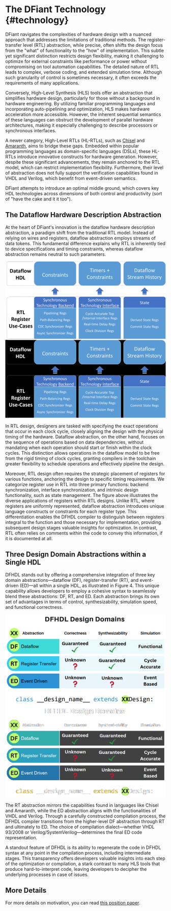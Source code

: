 # The DFiant Technology {#technology}

DFiant navigates the complexities of hardware design with a nuanced approach that addresses the limitations of traditional methods. The register-transfer level (RTL) abstraction, while precise, often shifts the design focus from the "what" of functionality to the "how" of implementation. This subtle yet significant distinction restricts design flexibility, making it challenging to optimize for external constraints like performance or power without compromising on tool automation capabilities. The detailed nature of RTL leads to complex, verbose coding, and extended simulation time. Although such granularity of control is sometimes necessary, it often exceeds the requirements of many applications.

Conversely, High-Level Synthesis (HLS) tools offer an abstraction that simplifies hardware design, particularly for those without a background in hardware engineering. By utilizing familiar programming languages and incorporating auto-pipelining and optimization, HLS makes hardware acceleration more accessible. However, the inherent sequential semantics of these languages can obstruct the development of parallel hardware architectures, making it especially challenging to describe processors or synchronous interfaces.

A newer category, High-Level RTLs (HL-RTLs), such as [Chisel](https://www.chisel-lang.org/) and [Amaranth](https://amaranth-lang.org/docs/amaranth/latest/), aims to bridge these gaps. Embedded within popular programming languages as domain-specific languages (DSLs), these HL-RTLs introduce innovative constructs for hardware generation. However, despite these significant advancements, they remain anchored to the RTL model, which can restrict implementation flexibility. Furthermore, their level of abstraction does not fully support the verification capabilities found in VHDL and Verilog, which benefit from event-driven semantics.

DFiant attempts to introduce an optimal middle ground, which covers key HDL technologies across dimensions of both control and productivity (sort of "have the cake and it it too").


## The Dataflow Hardware Description Abstraction

At the heart of DFiant's innovation is the dataflow hardware description abstraction, a paradigm shift from the traditional RTL model. Instead of relying on wires and registers, dataflow abstraction employs streams of data tokens. This fundamental difference explains why RTL is inherently tied to device specifications and timing constraints, whereas dataflow abstraction remains neutral to such parameters.

<style>
@media (min-width: 768px) {  
  article.md-content__inner.md-typeset p {
    img {
      max-width: 70%;
    }
  }

  .md-content__inner > p:nth-child(9) {
    text-align: center;
  }

  .md-content__inner > p:nth-child(14) {
    text-align: center;
  }
}
</style>

![dataflow-abstraction](dataflow-light.png#only-light)
![dataflow-abstraction](dataflow-dark.png#only-dark)

In RTL design, designers are tasked with specifying the exact operations that occur in each clock cycle, closely aligning the design with the physical timing of the hardware. Dataflow abstraction, on the other hand, focuses on the sequence of operations based on data dependencies, without mandating when each operation should start or finish within the clock cycles. This distinction allows operations in the dataflow model to be free from the rigid timing of clock cycles, granting compilers in the toolchain greater flexibility to schedule operations and effectively pipeline the design.

Moreover, RTL design often requires the strategic placement of registers for various functions, anchoring the design to specific timing requirements. We categorize register use in RTL into three primary functions: backend synchronization, interface synchronization, and intrinsic design functionality, such as state management. The figure above illustrates the diverse applications of registers within RTL designs. Unlike RTL, where registers are uniformly represented, dataflow abstraction introduces unique language constructs or constraints for each register type. This differentiation enables the DFHDL compiler to distinguish between registers integral to the function and those necessary for implementation, providing subsequent design stages valuable insights for optimization. In contrast, RTL often relies on comments within the code to convey this information, if it is documented at all.

## Three Design Domain Abstractions within a Single HDL

DFHDL stands out by offering a comprehensive integration of three key domain abstractions—dataflow (DF), register-transfer (RT), and event-driven (ED)—all within a single HDL, as illustrated in Figure 4. This unique capability allows developers to employ a cohesive syntax to seamlessly blend these abstractions: DF, RT, and ED. Each abstraction brings its own set of advantages in terms of control, synthesizability, simulation speed, and functional correctness.

![design-domains](design-domains-light.png#only-light)
![design-domains](design-domains-dark.png#only-dark)

The RT abstraction mirrors the capabilities found in languages like Chisel and Amaranth, while the ED abstraction aligns with the functionalities of VHDL and Verilog. Through a carefully constructed compilation process, the DFHDL compiler transitions from the higher-level DF abstraction through RT and ultimately to ED. The choice of compilation dialect—whether VHDL 93/2008 or Verilog/SystemVerilog—determines the final ED code representation.

A standout feature of DFHDL is its ability to regenerate the code in DFHDL syntax at any point in the compilation process, including intermediate stages. This transparency offers developers valuable insights into each step of the optimization or compilation, a stark contrast to many HLS tools that produce hard-to-interpret code, leaving developers to decipher the underlying processes in case of issues.


## More Details

For more details on motivation, you can read [this position paper](https://capra.cs.cornell.edu/latte21/paper/4.pdf).
